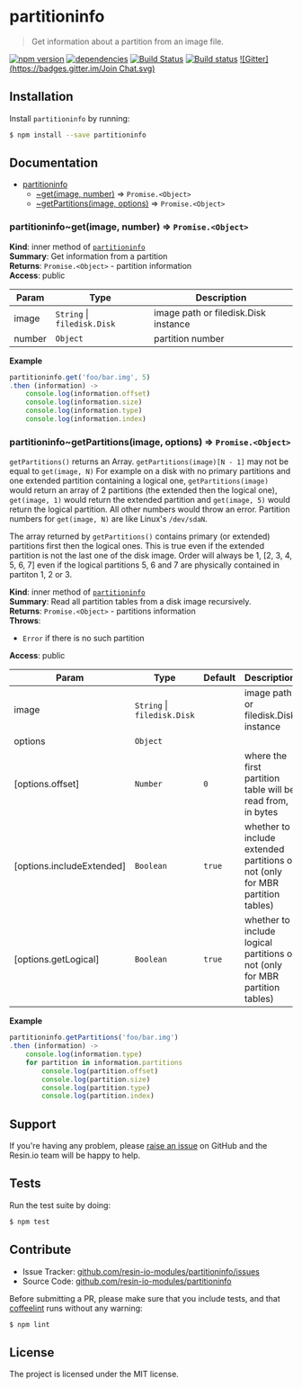 partitioninfo
=============

> Get information about a partition from an image file.

[![npm version](https://badge.fury.io/js/partitioninfo.svg)](http://badge.fury.io/js/partitioninfo)
[![dependencies](https://david-dm.org/resin-io-modules/partitioninfo.svg)](https://david-dm.org/resin-io-modules/partitioninfo.svg)
[![Build Status](https://travis-ci.org/resin-io-modules/partitioninfo.svg?branch=master)](https://travis-ci.org/resin-io-modules/partitioninfo)
[![Build status](https://ci.appveyor.com/api/projects/status/udif66t2rsxb43xt/branch/master?svg=true)](https://ci.appveyor.com/project/resin-io/partitioninfo/branch/master)
[![Gitter](https://badges.gitter.im/Join Chat.svg)](https://gitter.im/resin-io/chat)

Installation
------------

Install `partitioninfo` by running:

```sh
$ npm install --save partitioninfo
```

Documentation
-------------


* [partitioninfo](#module_partitioninfo)
    * [~get(image, number)](#module_partitioninfo..get) ⇒ <code>Promise.&lt;Object&gt;</code>
    * [~getPartitions(image, options)](#module_partitioninfo..getPartitions) ⇒ <code>Promise.&lt;Object&gt;</code>

<a name="module_partitioninfo..get"></a>

### partitioninfo~get(image, number) ⇒ <code>Promise.&lt;Object&gt;</code>
**Kind**: inner method of [<code>partitioninfo</code>](#module_partitioninfo)  
**Summary**: Get information from a partition  
**Returns**: <code>Promise.&lt;Object&gt;</code> - partition information  
**Access**: public  

| Param | Type | Description |
| --- | --- | --- |
| image | <code>String</code> \| <code>filedisk.Disk</code> | image path or filedisk.Disk instance |
| number | <code>Object</code> | partition number |

**Example**  
```js
partitioninfo.get('foo/bar.img', 5)
.then (information) ->
	console.log(information.offset)
	console.log(information.size)
	console.log(information.type)
	console.log(information.index)
```
<a name="module_partitioninfo..getPartitions"></a>

### partitioninfo~getPartitions(image, options) ⇒ <code>Promise.&lt;Object&gt;</code>
`getPartitions()` returns an Array.
`getPartitions(image)[N - 1]` may not be equal to `get(image, N)`
For example on a disk with no primary partitions and one extended partition
containing a logical one, `getPartitions(image)` would return an array of 2 partitions
(the extended then the logical one), `get(image, 1)` would return the extended
partition and `get(image, 5)` would return the logical partition. All other
numbers would throw an error.
Partition numbers for `get(image, N)` are like Linux's `/dev/sdaN`.

The array returned by `getPartitions()` contains primary (or extended) partitions
first then the logical ones. This is true even if the extended partition is not the
last one of the disk image. Order will always be 1, [2, 3, 4, 5, 6, 7] even if
the logical partitions 5, 6 and 7 are physically contained in partiton 1, 2 or 3.

**Kind**: inner method of [<code>partitioninfo</code>](#module_partitioninfo)  
**Summary**: Read all partition tables from a disk image recursively.  
**Returns**: <code>Promise.&lt;Object&gt;</code> - partitions information  
**Throws**:

- <code>Error</code> if there is no such partition

**Access**: public  

| Param | Type | Default | Description |
| --- | --- | --- | --- |
| image | <code>String</code> \| <code>filedisk.Disk</code> |  | image path or filedisk.Disk instance |
| options | <code>Object</code> |  |  |
| [options.offset] | <code>Number</code> | <code>0</code> | where the first partition table will be read from, in bytes |
| [options.includeExtended] | <code>Boolean</code> | <code>true</code> | whether to include extended partitions or not (only for MBR partition tables) |
| [options.getLogical] | <code>Boolean</code> | <code>true</code> | whether to include logical partitions or not (only for MBR partition tables) |

**Example**  
```js
partitioninfo.getPartitions('foo/bar.img')
.then (information) ->
	console.log(information.type)
	for partition in information.partitions
		console.log(partition.offset)
		console.log(partition.size)
		console.log(partition.type)
		console.log(partition.index)
```

Support
-------

If you're having any problem, please [raise an issue](https://github.com/resin-io-modules/partitioninfo/issues/new) on GitHub and the Resin.io team will be happy to help.

Tests
-----

Run the test suite by doing:

```sh
$ npm test
```

Contribute
----------

- Issue Tracker: [github.com/resin-io-modules/partitioninfo/issues](https://github.com/resin-io-modules/partitioninfo/issues)
- Source Code: [github.com/resin-io-modules/partitioninfo](https://github.com/resin-io-modules/partitioninfo)

Before submitting a PR, please make sure that you include tests, and that [coffeelint](http://www.coffeelint.org/) runs without any warning:

```sh
$ npm lint
```

License
-------

The project is licensed under the MIT license.
